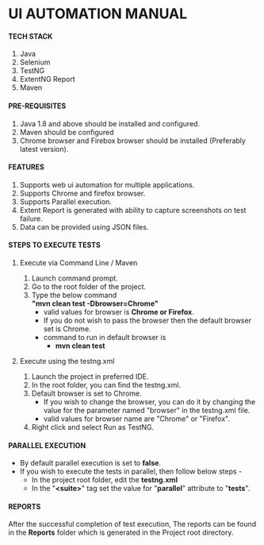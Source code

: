 # **UI AUTOMATION MANUAL**

#### **TECH STACK**
1. Java 
2. Selenium
3. TestNG
4. ExtentNG Report
5. Maven

#### PRE-REQUISITES
1. Java 1.8 and above should be installed and configured.
2. Maven should be configured
3. Chrome browser and Firebox browser should be installed (Preferably latest version).

#### **FEATURES**
1. Supports web ui automation for multiple applications.
2. Supports Chrome and firefox browser.
3. Supports Parallel execution.
4. Extent Report is generated with ability to capture screenshots on test failure.
5. Data can be provided using JSON files.

#### **STEPS TO EXECUTE TESTS**
1. Execute via Command Line / Maven
    1. Launch command prompt.
    2. Go to the root folder of the project.
    3. Type the below command<br>
        **"mvn clean test -Dbrowser=Chrome"**<br>
        * valid values for browser is **Chrome or Firefox**.
        * If you do not wish to pass the browser then the default browser set is Chrome.
        * command to run in default browser is <br>
            * <b>mvn clean test </b>
            
2. Execute using the testng.xml
    1. Launch the project in preferred IDE.
    2. In the root folder, you can find the testng.xml.
    3. Default browser is set to Chrome.
        * If you wish to change the browser, you can do it by changing the value for the parameter named "browser" in the testng.xml file.
        * valid values for browser name are "Chrome" or "Firefox".
    4. Right click and select Run as TestNG.
    
#### **PARALLEL EXECUTION**
* By default parallel execution is set to **false**.
* If you wish to execute the tests in parallel, then follow below steps -
    * In the project root folder, edit the **testng.xml**
    * In the "<b>\<suite></b>" tag set the value for "**parallel**" attribute to "**tests**".
 
#### **REPORTS**
After the successful completion of test execution, The reports can be found in the **Reports** folder which is generated in the Project root directory.

            
